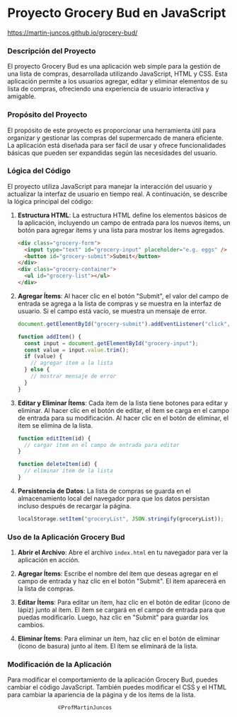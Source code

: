# Proyecto Grocery Bud en JavaScript
https://martin-juncos.github.io/grocery-bud/
### Descripción del Proyecto

El proyecto Grocery Bud es una aplicación web simple para la gestión de una lista de compras, desarrollada utilizando JavaScript, HTML y CSS. Esta aplicación permite a los usuarios agregar, editar y eliminar elementos de su lista de compras, ofreciendo una experiencia de usuario interactiva y amigable.

### Propósito del Proyecto

El propósito de este proyecto es proporcionar una herramienta útil para organizar y gestionar las compras del supermercado de manera eficiente. La aplicación está diseñada para ser fácil de usar y ofrece funcionalidades básicas que pueden ser expandidas según las necesidades del usuario.

### Lógica del Código

El proyecto utiliza JavaScript para manejar la interacción del usuario y actualizar la interfaz de usuario en tiempo real. A continuación, se describe la lógica principal del código:

1. **Estructura HTML**:
   La estructura HTML define los elementos básicos de la aplicación, incluyendo un campo de entrada para los nuevos ítems, un botón para agregar ítems y una lista para mostrar los ítems agregados.

   ```html
   <div class="grocery-form">
     <input type="text" id="grocery-input" placeholder="e.g. eggs" />
     <button id="grocery-submit">Submit</button>
   </div>
   <div class="grocery-container">
     <ul id="grocery-list"></ul>
   </div>
   ```

2. **Agregar Ítems**:
   Al hacer clic en el botón "Submit", el valor del campo de entrada se agrega a la lista de compras y se muestra en la interfaz de usuario. Si el campo está vacío, se muestra un mensaje de error.

   ```javascript
   document.getElementById("grocery-submit").addEventListener("click", addItem);

   function addItem() {
     const input = document.getElementById("grocery-input");
     const value = input.value.trim();
     if (value) {
       // agregar ítem a la lista
     } else {
       // mostrar mensaje de error
     }
   }
   ```

3. **Editar y Eliminar Ítems**:
   Cada ítem de la lista tiene botones para editar y eliminar. Al hacer clic en el botón de editar, el ítem se carga en el campo de entrada para su modificación. Al hacer clic en el botón de eliminar, el ítem se elimina de la lista.

   ```javascript
   function editItem(id) {
     // cargar ítem en el campo de entrada para editar
   }

   function deleteItem(id) {
     // eliminar ítem de la lista
   }
   ```

4. **Persistencia de Datos**:
   La lista de compras se guarda en el almacenamiento local del navegador para que los datos persistan incluso después de recargar la página.
   ```javascript
   localStorage.setItem("groceryList", JSON.stringify(groceryList));
   ```

### Uso de la Aplicación Grocery Bud

1. **Abrir el Archivo**:
   Abre el archivo `index.html` en tu navegador para ver la aplicación en acción.

2. **Agregar Ítems**:
   Escribe el nombre del ítem que deseas agregar en el campo de entrada y haz clic en el botón "Submit". El ítem aparecerá en la lista de compras.

3. **Editar Ítems**:
   Para editar un ítem, haz clic en el botón de editar (ícono de lápiz) junto al ítem. El ítem se cargará en el campo de entrada para que puedas modificarlo. Luego, haz clic en "Submit" para guardar los cambios.

4. **Eliminar Ítems**:
   Para eliminar un ítem, haz clic en el botón de eliminar (ícono de basura) junto al ítem. El ítem se eliminará de la lista.

### Modificación de la Aplicación

Para modificar el comportamiento de la aplicación Grocery Bud, puedes cambiar el código JavaScript. También puedes modificar el CSS y el HTML para cambiar la apariencia de la página y de los ítems de la lista.

                    ©ProfMartinJuncos

```

```
